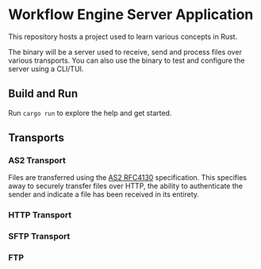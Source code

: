 # Workflow Engine Server Application

This repository hosts a project used to learn various concepts in Rust.

The binary will be a server used to receive, send and process files over various transports.
You can also use the binary to test and configure the server using a CLI/TUI.

## Build and Run

Run `cargo run` to explore the help and get started.

## Transports

### AS2 Transport

Files are transferred using the [AS2 RFC4130](https://www.ietf.org/rfc/rfc4130.txt) specification.
This specifies away to securely transfer files over HTTP, the ability to authenticate the sender
and indicate a file has been received in its entirety.

### HTTP Transport

### SFTP Transport

### FTP
